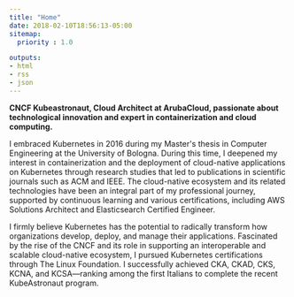 ```yaml
---
title: "Home"
date: 2018-02-10T18:56:13-05:00
sitemap:
  priority : 1.0

outputs:
- html
- rss
- json
---
```


**CNCF Kubeastronaut, Cloud Architect at ArubaCloud, passionate about technological innovation and expert in containerization and cloud computing.**

I embraced Kubernetes in 2016 during my Master's thesis in Computer Engineering at the University of Bologna. During this time, I deepened my interest in containerization and the deployment of cloud-native applications on Kubernetes through research studies that led to publications in scientific journals such as ACM and IEEE. The cloud-native ecosystem and its related technologies have been an integral part of my professional journey, supported by continuous learning and various certifications, including AWS Solutions Architect and Elasticsearch Certified Engineer. 

I firmly believe Kubernetes has the potential to radically transform how organizations develop, deploy, and manage their applications. Fascinated by the rise of the CNCF and its role in supporting an interoperable and scalable cloud-native ecosystem, I pursued Kubernetes certifications through The Linux Foundation. I successfully achieved CKA, CKAD, CKS, KCNA, and KCSA—ranking among the first Italians to complete the recent KubeAstronaut program.